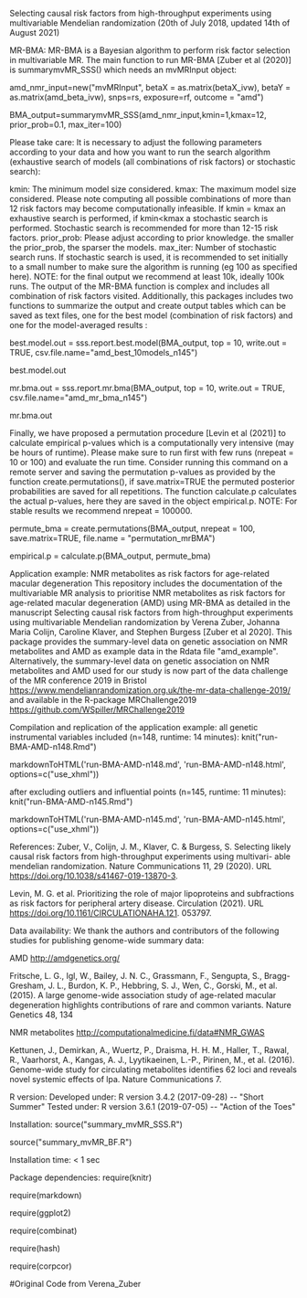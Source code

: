 Selecting causal risk factors from high-throughput experiments using multivariable Mendelian randomization
(20th of July 2018, updated 14th of August 2021)

MR-BMA:
MR-BMA is a Bayesian algorithm to perform risk factor selection in multivariable MR. The main function to run MR-BMA [Zuber et al (2020)] is summarymvMR_SSS() which needs an mvMRInput object:

amd_nmr_input=new("mvMRInput", betaX = as.matrix(betaX_ivw), betaY = as.matrix(amd_beta_ivw), snps=rs, exposure=rf, outcome = "amd")

BMA_output=summarymvMR_SSS(amd_nmr_input,kmin=1,kmax=12, prior_prob=0.1, max_iter=100)

Please take care: It is necessary to adjust the following parameters according to your data and how you want to run the search algorithm (exhaustive search of models (all combinations of risk factors) or stochastic search):

kmin: The minimum model size considered.
kmax: The maximum model size considered. Please note computing all possible combinations of more than 12 risk factors may become computationally infeasible. If kmin = kmax an exhaustive search is performed, if kmin<kmax a stochastic search is performed. Stochastic search is recommended for more than 12-15 risk factors.
prior_prob: Please adjust according to prior knowledge. the smaller the prior_prob, the sparser the models.
max_iter: Number of stochastic search runs. If stochastic search is used, it is recommended to set initially to a small number to make sure the algorithm is running (eg 100 as specified here). NOTE: for the final output we recommend at least 10k, ideally 100k runs.
The output of the MR-BMA function is complex and includes all combination of risk factors visited. Additionally, this packages includes two functions to summarize the output and create output tables which can be saved as text files, one for the best model (combination of risk factors) and one for the model-averaged results :

best.model.out = sss.report.best.model(BMA_output, top = 10, write.out = TRUE, csv.file.name="amd_best_10models_n145")

best.model.out

mr.bma.out = sss.report.mr.bma(BMA_output, top = 10, write.out = TRUE, csv.file.name="amd_mr_bma_n145")

mr.bma.out

Finally, we have proposed a permutation procedure [Levin et al (2021)] to calculate empirical p-values which is a computationally very intensive (may be hours of runtime). Please make sure to run first with few runs (nrepeat = 10 or 100) and evaluate the run time. Consider running this command on a remote server and saving the permutation p-values as provided by the function create.permutations(), if save.matrix=TRUE the permuted posterior probabilities are saved for all repetitions. The function calculate.p calculates the actual p-values, here they are saved in the object empirical.p. NOTE: For stable results we recommend nrepeat = 100000.

permute_bma = create.permutations(BMA_output, nrepeat = 100, save.matrix=TRUE, file.name = "permutation_mrBMA")

empirical.p = calculate.p(BMA_output, permute_bma)

Application example: NMR metabolites as risk factors for age-related macular degeneration
This repository includes the documentation of the multivariable MR analysis to prioritise NMR metabolites as risk factors for age-related macular degeneration (AMD) using MR-BMA as detailed in the manuscript Selecting causal risk factors from high-throughput experiments using multivariable Mendelian randomization by Verena Zuber, Johanna Maria Colijn, Caroline Klaver, and Stephen Burgess [Zuber et al 2020]. This package provides the summary-level data on genetic association on NMR metabolites and AMD as example data in the Rdata file "amd_example". Alternatively, the summary-level data on genetic association on NMR metabolites and AMD used for our study is now part of the data challenge of the MR conference 2019 in Bristol https://www.mendelianrandomization.org.uk/the-mr-data-challenge-2019/ and available in the R-package MRChallenge2019 https://github.com/WSpiller/MRChallenge2019

Compilation and replication of the application example:
all genetic instrumental variables included (n=148, runtime: 14 minutes):
knit("run-BMA-AMD-n148.Rmd")

markdownToHTML('run-BMA-AMD-n148.md', 'run-BMA-AMD-n148.html', options=c("use_xhml"))

after excluding outliers and influential points (n=145, runtime: 11 minutes):
knit("run-BMA-AMD-n145.Rmd")

markdownToHTML('run-BMA-AMD-n145.md', 'run-BMA-AMD-n145.html', options=c("use_xhml"))

References:
Zuber, V., Colijn, J. M., Klaver, C. & Burgess, S. Selecting likely causal risk factors from high-throughput experiments using multivari- able mendelian randomization. Nature Communications 11, 29 (2020). URL https://doi.org/10.1038/s41467-019-13870-3.

Levin, M. G. et al. Prioritizing the role of major lipoproteins and subfractions as risk factors for peripheral artery disease. Circulation (2021). URL https://doi.org/10.1161/CIRCULATIONAHA.121. 053797.

Data availability:
We thank the authors and contributors of the following studies for publishing genome-wide summary data:

AMD
http://amdgenetics.org/

Fritsche, L. G., Igl, W., Bailey, J. N. C., Grassmann, F., Sengupta, S., Bragg-Gresham, J. L., Burdon, K. P., Hebbring, S. J., Wen, C., Gorski, M., et al. (2015). A large genome-wide association study of age-related macular degeneration highlights contributions of rare and common variants. Nature Genetics 48, 134

NMR metabolites
http://computationalmedicine.fi/data#NMR_GWAS

Kettunen, J., Demirkan, A., Wuertz, P., Draisma, H. H. M., Haller, T., Rawal, R., Vaarhorst, A., Kangas, A. J., Lyytikaeinen, L.-P., Pirinen, M., et al. (2016). Genome-wide study for circulating metabolites identifies 62 loci and reveals novel systemic effects of lpa. Nature Communications 7.

R version:
Developed under: R version 3.4.2 (2017-09-28) -- "Short Summer" Tested under: R version 3.6.1 (2019-07-05) -- "Action of the Toes"

Installation:
source("summary_mvMR_SSS.R")

source("summary_mvMR_BF.R")

Installation time: < 1 sec

Package dependencies:
require(knitr)

require(markdown)

require(ggplot2)

require(combinat)

require(hash)

require(corpcor)

#Original Code from Verena_Zuber
